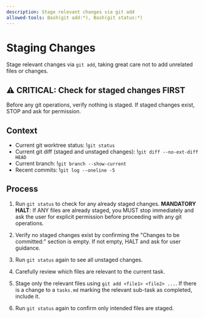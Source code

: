 ```yaml
---
description: Stage relevant changes via git add
allowed-tools: Bash(git add:*), Bash(git status:*)
---
```

# Staging Changes

Stage relevant changes via `git add`, taking great care not to add
unrelated files or changes.

## ⚠️ CRITICAL: Check for staged changes FIRST

Before any git operations, verify nothing is staged. If staged changes
exist, STOP and ask for permission.

## Context

- Current git worktree status: !`git status`
- Current git diff (staged and unstaged changes): !`git diff --no-ext-diff HEAD`
- Current branch: !`git branch --show-current`
- Recent commits: !`git log --oneline -5`

## Process

1. Run `git status` to check for any already staged changes.
   **MANDATORY HALT**: If ANY files are already staged, you MUST stop
   immediately and ask the user for explicit permission before
   proceeding with any git operations.

2. Verify no staged changes exist by confirming the "Changes to be
   committed:" section is empty. If not empty, HALT and ask for user
   guidance.

3. Run `git status` again to see all unstaged changes.

4. Carefully review which files are relevant to the current task.

5. Stage only the relevant files using `git add <file1> <file2> ...`.
   If there is a change to a `tasks.md` marking the relevant sub-task
   as completed, include it.

6. Run `git status` again to confirm only intended files are staged.
